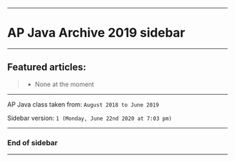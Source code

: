 
***

# AP Java Archive 2019 sidebar

***

## Featured articles:

> * None at the moment

***

AP Java class taken from: `August 2018 to June 2019`

Sidebar version: `1 (Monday, June 22nd 2020 at 7:03 pm)`

***

### End of sidebar

***
